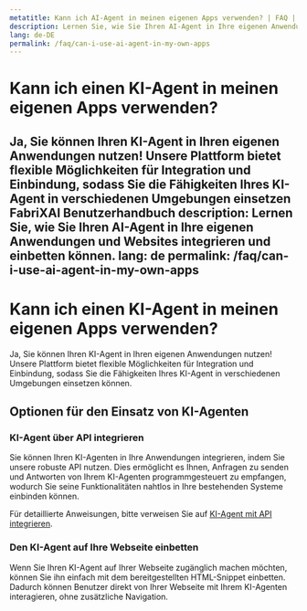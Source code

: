 ```yaml
---
metatitle: Kann ich AI-Agent in meinen eigenen Apps verwenden? | FAQ | FabriXAI Benutzerhandbuch
description: Lernen Sie, wie Sie Ihren AI-Agent in Ihre eigenen Anwendungen und Websites integrieren und einbetten können.
lang: de-DE
permalink: /faq/can-i-use-ai-agent-in-my-own-apps
---
```


# Kann ich einen KI-Agent in meinen eigenen Apps verwenden?

Ja, Sie können Ihren KI-Agent in Ihren eigenen Anwendungen nutzen! Unsere Plattform bietet flexible Möglichkeiten für Integration und Einbindung, sodass Sie die Fähigkeiten Ihres KI-Agent in verschiedenen Umgebungen einsetzen FabriXAI Benutzerhandbuch
description: Lernen Sie, wie Sie Ihren AI-Agent in Ihre eigenen Anwendungen und Websites integrieren und einbetten können.
lang: de
permalink: /faq/can-i-use-ai-agent-in-my-own-apps
---

# Kann ich einen KI-Agent in meinen eigenen Apps verwenden?

Ja, Sie können Ihren KI-Agent in Ihren eigenen Anwendungen nutzen! Unsere Plattform bietet flexible Möglichkeiten für Integration und Einbindung, sodass Sie die Fähigkeiten Ihres KI-Agent in verschiedenen Umgebungen einsetzen können.

## Optionen für den Einsatz von KI-Agenten

### KI-Agent über API integrieren

Sie können Ihren KI-Agenten in Ihre Anwendungen integrieren, indem Sie unsere robuste API nutzen. Dies ermöglicht es Ihnen, Anfragen zu senden und Antworten von Ihrem KI-Agenten programmgesteuert zu empfangen, wodurch Sie seine Funktionalitäten nahtlos in Ihre bestehenden Systeme einbinden können.

Für detaillierte Anweisungen, bitte verweisen Sie auf [KI-Agent mit API integrieren](/en-us/integrations-api/).

### Den KI-Agent auf Ihre Webseite einbetten

Wenn Sie Ihren KI-Agent auf Ihrer Webseite zugänglich machen möchten, können Sie ihn einfach mit dem bereitgestellten HTML-Snippet einbetten. Dadurch können Benutzer direkt von Ihrer Webseite mit Ihrem KI-Agenten interagieren, ohne zusätzliche Navigation.

